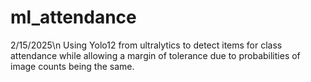 # ml_attendance
2/15/2025\n
Using Yolo12 from ultralytics to detect items for class attendance while allowing a margin of tolerance due to probabilities of image counts being the same.
